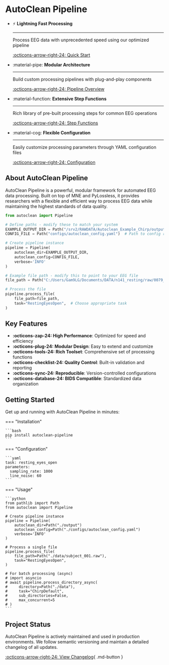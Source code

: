 # AutoClean Pipeline

<div class="grid cards" markdown>

-   :zap: __Lightning Fast Processing__

    ---

    Process EEG data with unprecedented speed using our optimized pipeline

    [:octicons-arrow-right-24: Quick Start](getting-started/quick-start.md)

-   :material-pipe: __Modular Architecture__

    ---
    
    Build custom processing pipelines with plug-and-play components

    [:octicons-arrow-right-24: Pipeline Overview](user-guide/pipeline-overview.md)

-   :material-function: __Extensive Step Functions__

    ---
    
    Rich library of pre-built processing steps for common EEG operations

    [:octicons-arrow-right-24: Step Functions](user-guide/step-functions.md)

-   :material-cog: __Flexible Configuration__

    ---
    
    Easily customize processing parameters through YAML configuration files

    [:octicons-arrow-right-24: Configuration](getting-started/configuration.md)

</div>

## About AutoClean Pipeline

AutoClean Pipeline is a powerful, modular framework for automated EEG data processing. Built on top of MNE and PyLossless, it provides researchers with a flexible and efficient way to process EEG data while maintaining the highest standards of data quality.

```python
from autoclean import Pipeline

# Define paths - modify these to match your system
EXAMPLE_OUTPUT_DIR = Path("/srv2/RAWDATA/Autoclean_Example_Chirp/output")  # Where processed data will be stored
CONFIG_FILE = Path("configs/autoclean_config.yaml")  # Path to config relative to this example

# Create pipeline instance
pipeline = Pipeline(
    autoclean_dir=EXAMPLE_OUTPUT_DIR,
    autoclean_config=CONFIG_FILE,
    verbose='INFO'
)

# Example file path - modify this to point to your EEG file
file_path = Path("C:/Users/Gam9LG/Documents/DATA/n141_resting/raw/0079_rest.raw")

# Process the file
pipeline.process_file(
    file_path=file_path,
    task="RestingEyesOpen",  # Choose appropriate task
)
```

## Key Features

- **:octicons-zap-24: High Performance**: Optimized for speed and efficiency
- **:octicons-plug-24: Modular Design**: Easy to extend and customize
- **:octicons-tools-24: Rich Toolset**: Comprehensive set of processing functions
- **:octicons-checklist-24: Quality Control**: Built-in validation and reporting
- **:octicons-sync-24: Reproducible**: Version-controlled configurations
- **:octicons-database-24: BIDS Compatible**: Standardized data organization

## Getting Started

Get up and running with AutoClean Pipeline in minutes:

=== "Installation"

    ```bash
    pip install autoclean-pipeline
    ```

=== "Configuration"

    ```yaml
    task: resting_eyes_open
    parameters:
      sampling_rate: 1000
      line_noise: 60
    ```

=== "Usage"

    ```python
    from pathlib import Path
    from autoclean import Pipeline
    
    # Create pipeline instance
    pipeline = Pipeline(
        autoclean_dir=Path("./output")
        autoclean_config=Path("./configs/autoclean_config.yaml")
        verbose='INFO'
    )
    
    # Process a single file
    pipeline.process_file(
        file_path=Path("./data/subject_001.raw"),
        task="RestingEyesOpen",
    )
    
    # For batch processing (async)
    # import asyncio
    # await pipeline.process_directory_async(
    #     directory=Path("./data"),
    #     task="ChirpDefault",
    #     sub_directories=False,
    #     max_concurrent=5
    # )
    ```

## Project Status

AutoClean Pipeline is actively maintained and used in production environments. We follow semantic versioning and maintain a detailed changelog of all updates.

[:octicons-arrow-right-24: View Changelog](changelog.md){ .md-button }
